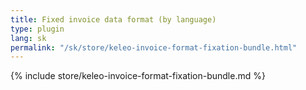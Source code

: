 ```yaml
---
title: Fixed invoice data format (by language)
type: plugin
lang: sk
permalink: "/sk/store/keleo-invoice-format-fixation-bundle.html"
---
```


{% include store/keleo-invoice-format-fixation-bundle.md %}
